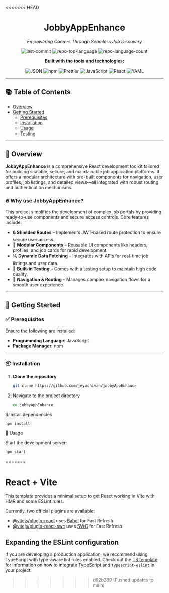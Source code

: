 <<<<<<< HEAD
<div align="center">

# JobbyAppEnhance  
*Empowering Careers Through Seamless Job Discovery*

![last-commit](https://img.shields.io/github/last-commit/jeyadhivan/jobbyAppEnhance?style=flat&logo=git&logoColor=white&color=0080ff)
![repo-top-language](https://img.shields.io/github/languages/top/jeyadhivan/jobbyAppEnhance?style=flat&color=0080ff)
![repo-language-count](https://img.shields.io/github/languages/count/jeyadhivan/jobbyAppEnhance?style=flat&color=0080ff)

**Built with the tools and technologies:**

![JSON](https://img.shields.io/badge/JSON-000000.svg?style=flat&logo=JSON&logoColor=white)
![npm](https://img.shields.io/badge/npm-CB3837.svg?style=flat&logo=npm&logoColor=white)
![Prettier](https://img.shields.io/badge/Prettier-F7B93E.svg?style=flat&logo=Prettier&logoColor=black)
![JavaScript](https://img.shields.io/badge/JavaScript-F7DF1E.svg?style=flat&logo=JavaScript&logoColor=black)
![React](https://img.shields.io/badge/React-61DAFB.svg?style=flat&logo=React&logoColor=black)
![YAML](https://img.shields.io/badge/YAML-CB171E.svg?style=flat&logo=YAML&logoColor=white)

</div>

---

## 📚 Table of Contents

- [Overview](#overview)
- [Getting Started](#getting-started)
  - [Prerequisites](#prerequisites)
  - [Installation](#installation)
  - [Usage](#usage)
  - [Testing](#testing)

---

## 📌 Overview

**JobbyAppEnhance** is a comprehensive React development toolkit tailored for building scalable, secure, and maintainable job application platforms. It offers a modular architecture with pre-built components for navigation, user profiles, job listings, and detailed views—all integrated with robust routing and authentication mechanisms.

### 🔥 Why use JobbyAppEnhance?

This project simplifies the development of complex job portals by providing ready-to-use components and secure access controls. Core features include:

- 🔒 **Shielded Routes** – Implements JWT-based route protection to ensure secure user access.
- 🧩 **Modular Components** – Reusable UI components like headers, profiles, and job cards for rapid development.
- 🔍 **Dynamic Data Fetching** – Integrates with APIs for real-time job listings and user data.
- 🧪 **Built-in Testing** – Comes with a testing setup to maintain high code quality.
- 🚀 **Navigation & Routing** – Manages complex navigation flows for a smooth user experience.

---

## 🚀 Getting Started

### ✅ Prerequisites

Ensure the following are installed:

- **Programming Language**: JavaScript
- **Package Manager**: npm

---

### 📦 Installation

1. **Clone the repository**
   ```bash
   git clone https://github.com/jeyadhivan/jobbyAppEnhance

2. Navigate to the project directory
   ```bash
   cd jobbyAppEnhance

3.Install dependencies
  ```bash
  npm install
  ```


🧪 Usage

Start the development server:
  ```bash
  npm start
  ```



=======
# React + Vite

This template provides a minimal setup to get React working in Vite with HMR and some ESLint rules.

Currently, two official plugins are available:

- [@vitejs/plugin-react](https://github.com/vitejs/vite-plugin-react/blob/main/packages/plugin-react) uses [Babel](https://babeljs.io/) for Fast Refresh
- [@vitejs/plugin-react-swc](https://github.com/vitejs/vite-plugin-react/blob/main/packages/plugin-react-swc) uses [SWC](https://swc.rs/) for Fast Refresh

## Expanding the ESLint configuration

If you are developing a production application, we recommend using TypeScript with type-aware lint rules enabled. Check out the [TS template](https://github.com/vitejs/vite/tree/main/packages/create-vite/template-react-ts) for information on how to integrate TypeScript and [`typescript-eslint`](https://typescript-eslint.io) in your project.
>>>>>>> d92b269 (Pushed updates to main)

